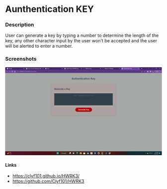 # Aunthentication KEY
### Description
User can generate a key by typing a number to determine the length of the key, any other character input by the user won't be accepted and the user will be alerted to enter a number.
### Screenshots
![Alt text](Keygen.png)
#### Links
- https://clyf101.github.io/HWRK3/
- https://github.com/Clyf101/HWRK3
